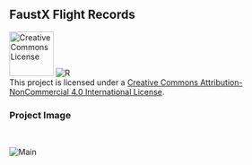 ## FaustX Flight Records

 <a href="http://creativecommons.org/licenses/by-nc/4.0/" rel="license"><img width="79px" style="border-width: 0;" src="https://i.creativecommons.org/l/by-nc/4.0/88x31.png" alt="Creative Commons License" /></a>
 ![R](https://img.shields.io/badge/R-000000?style=for-the-badge&logo=r&logoColor=white)
<br/>
This project is licensed under a <a href="http://creativecommons.org/licenses/by-nc/4.0/" rel="license">Creative Commons Attribution-NonCommercial 4.0 International License</a>.

### Project Image

<br/>

![Main](https://user-images.githubusercontent.com/61010367/173963166-ff9ba9ac-35ba-4d14-9c48-5a9734351ec5.png)





